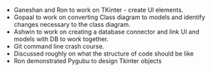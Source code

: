 -   Ganeshan and Ron to work on TKinter - create UI elements.
-   Gopaal to work on converting Class diagram to models and identify changes necessary to the class diagram.
-   Ashwin to work on creating a database connector and link UI and models with DB to work together.
-   Git command line crash course.
-   Discussed roughly on what the structure of code should be like
-   Ron demonstrated Pygubu to design Tkinter objects